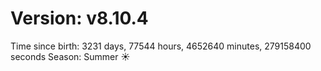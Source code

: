 # Version: v8.10.4
Time since birth: 3231 days, 77544 hours, 4652640 minutes, 279158400 seconds
Season: Summer ☀️
